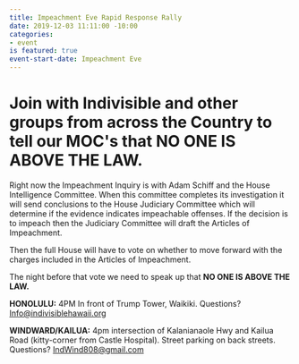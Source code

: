```yaml
---
title: Impeachment Eve Rapid Response Rally
date: 2019-12-03 11:11:00 -10:00
categories:
- event
is featured: true
event-start-date: Impeachment Eve
---
```


# **Join with Indivisible and other groups from across the Country to tell our MOC's that NO ONE IS ABOVE THE LAW.**

Right now the Impeachment Inquiry is with Adam Schiff and the House Intelligence Committee.  When this committee completes its investigation it will send conclusions to the House Judiciary Committee which will determine if the evidence indicates impeachable offenses. If the decision is to impeach then the Judiciary Committee will draft the Articles of Impeachment.

Then the full House will have to vote on whether to move forward with the charges included in the Articles of Impeachment.

The night before that vote we need to speak up that **NO ONE IS ABOVE THE LAW.**

**HONOLULU:** 4PM In front of Trump Tower, Waikiki.  Questions?  [Info@indivisiblehawaii.org](mailto:info@indivisiblehawaii.org)

**WINDWARD/KAILUA:** 4pm intersection of Kalanianaole Hwy and Kailua Road (kitty-corner from Castle Hospital).  Street parking on back streets.  Questions?  [IndWind808@gmail.com](mailto:indwind808@gmail.com)
